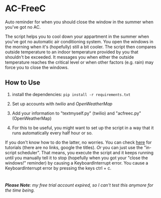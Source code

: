# AC-FreeC
Auto reminder for when you should close the window in the summer when you've got no AC.

The script helps you to cool down your appartment in the summer when you've got no automatic air conditioning system. You open the windows in the morning when it's (hopefully) still a bit cooler. The script then compares outside temperature to an indoor temperature provided by you that shouldn't be exceeded. It messages you when either the outside temperature reaches the critical level or when other factors (e.g. rain) may force you to close the windows. 

## How to Use
1. install the dependencies:
```pip install -r requirements.txt```

2. Set up accounts with *twilio* and *OpenWeatherMap*

3. Add your information to "textmyself.py" (twilio) and "acfreec.py" (OpenWeatherMap)

4. For this to be useful, you might want to set up the script in a way that it runs automatically every half hour or so.

If you don't know how to do the latter, no worries. You can check <a href="https://automatetheboringstuff.com/schedulers.html" target="_blank" />here</a> for tutorials (there are no links, google the titles). *Or* you can just use the "in-script scheduler". That means, you execute the script and it keeps running until you manually tell it to stop (hopefully when you got your "close the windows!" reminder) by causing a KeyboardInterrupt error. You cause a KeyboardInterrupt error by pressing the keys ctrl + c.


# 
*__Please Note__: my free trial account expired, so I can't test this anymore for the time being.*
